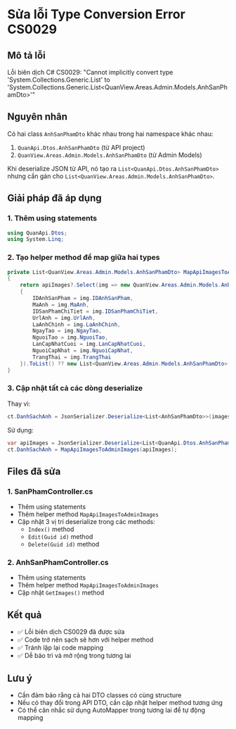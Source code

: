 # Sửa lỗi Type Conversion Error CS0029

## Mô tả lỗi
Lỗi biên dịch C# CS0029: "Cannot implicitly convert type 'System.Collections.Generic.List<AnhSanPhamDto>' to 'System.Collections.Generic.List<QuanView.Areas.Admin.Models.AnhSanPhamDto>'"

## Nguyên nhân
Có hai class `AnhSanPhamDto` khác nhau trong hai namespace khác nhau:
1. `QuanApi.Dtos.AnhSanPhamDto` (từ API project)
2. `QuanView.Areas.Admin.Models.AnhSanPhamDto` (từ Admin Models)

Khi deserialize JSON từ API, nó tạo ra `List<QuanApi.Dtos.AnhSanPhamDto>` nhưng cần gán cho `List<QuanView.Areas.Admin.Models.AnhSanPhamDto>`.

## Giải pháp đã áp dụng

### 1. Thêm using statements
```csharp
using QuanApi.Dtos;
using System.Linq;
```

### 2. Tạo helper method để map giữa hai types
```csharp
private List<QuanView.Areas.Admin.Models.AnhSanPhamDto> MapApiImagesToAdminImages(List<QuanApi.Dtos.AnhSanPhamDto> apiImages)
{
    return apiImages?.Select(img => new QuanView.Areas.Admin.Models.AnhSanPhamDto
    {
        IDAnhSanPham = img.IDAnhSanPham,
        MaAnh = img.MaAnh,
        IDSanPhamChiTiet = img.IDSanPhamChiTiet,
        UrlAnh = img.UrlAnh,
        LaAnhChinh = img.LaAnhChinh,
        NgayTao = img.NgayTao,
        NguoiTao = img.NguoiTao,
        LanCapNhatCuoi = img.LanCapNhatCuoi,
        NguoiCapNhat = img.NguoiCapNhat,
        TrangThai = img.TrangThai
    }).ToList() ?? new List<QuanView.Areas.Admin.Models.AnhSanPhamDto>();
}
```

### 3. Cập nhật tất cả các dòng deserialize
Thay vì:
```csharp
ct.DanhSachAnh = JsonSerializer.Deserialize<List<AnhSanPhamDto>>(imagesJson, options);
```

Sử dụng:
```csharp
var apiImages = JsonSerializer.Deserialize<List<QuanApi.Dtos.AnhSanPhamDto>>(imagesJson, options);
ct.DanhSachAnh = MapApiImagesToAdminImages(apiImages);
```

## Files đã sửa

### 1. SanPhamController.cs
- Thêm using statements
- Thêm helper method `MapApiImagesToAdminImages`
- Cập nhật 3 vị trí deserialize trong các methods:
  - `Index()` method
  - `Edit(Guid id)` method  
  - `Delete(Guid id)` method

### 2. AnhSanPhamController.cs
- Thêm using statements
- Thêm helper method `MapApiImagesToAdminImages`
- Cập nhật `GetImages()` method

## Kết quả
- ✅ Lỗi biên dịch CS0029 đã được sửa
- ✅ Code trở nên sạch sẽ hơn với helper method
- ✅ Tránh lặp lại code mapping
- ✅ Dễ bảo trì và mở rộng trong tương lai

## Lưu ý
- Cần đảm bảo rằng cả hai DTO classes có cùng structure
- Nếu có thay đổi trong API DTO, cần cập nhật helper method tương ứng
- Có thể cân nhắc sử dụng AutoMapper trong tương lai để tự động mapping 